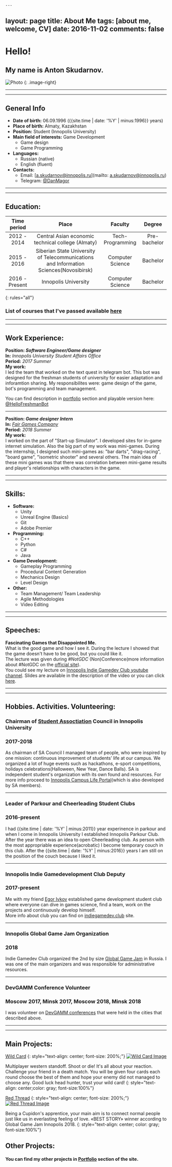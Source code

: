     ---
layout: page
title: About Me
tags: [about me, welcome, CV]
date: 2016-11-02
comments: false
--- 
# Hello!
## My name is Anton Skudarnov.

![Photo]({{site.url}}/files/profilePhoto.png)
{: .image-right}

---
---

## General Info

* **Date of birth:** 06.09.1996 ({{site.time | date: '%Y' | minus:1996}}  years)
* **Place of birth:** Almaty, Kazakhstan
* **Position:** Student (Innopolis University)
* **Main field of interests:** Game Development  
  * Game design
  * Game Programming
* **Languages:**
    * Russian (native)
    * English (fluent)
* **Contacts:**
  * Email: [a.skudarnov@innopolis.ru](mailto: a.skudarnov@innopolis.ru)
  * Telegram: [@DanMagor](https://t.me/DanMagor)

---
---

## Education:

|Time period|Place|Faculty|Degree|
|:---:|:---:|:---:| :---:|
|2012 - 2014|Central Asian economic technical college (Almaty)|Tech-Programming | Pre-bachelor|
| 2015 - 2016| Siberian State University of Telecommunications and Information Sciences(Novosibirsk)|Computer Science|Bachelor|
|2016 - Present|Innopolis University|Computer Science|Bachelor|
{: rules="all"}
### List of courses that I've passed available [here]({{site.url}}/files/Courses.pdf)

---
---
## Work Experience:

**Position: _Software Engineer/Game designer_**   
**In:** _Innopolis University Student Affairs Office_   
**Period:** *2017 Summer*   
**My work:**  
I led the team that worked on the text quest in telegram bot. This bot was designed for the freshman students of university for easier adaptation and inforamtion sharing. My responsibilites were: game design of the game, bot's programming and team management.      

You can find description in [portfolio]({{site.url}}/hello-freshman) section and playable version here: [@HelloFreshmanBot](http://t.me/HelloFreshmanBot)

---  

**Position: _Game designer Intern_**   
**In:** [_Fair Games Company_](http://fairgames.studio/)   
**Period:** *2018 Summer*   
**My work:**   
I worked on the part of "Start-up Simulator". I developed sites for in-game internet simulation. Also the big part of my work was mini-games. During the internship, I designed such mini-games as: "bar darts", "drag-racing", "board game", "isometric shooter" and several others. The main idea of these mini games was that there was correlation between mini-game results and player's relationships with characters in the game. 

---
---
## Skills:
* **Software:**
    * Unity
    * Unreal Engine (Basics) 
    * Git
    * Adobe Premier
* **Programming:**
    * C++
    * Python
    * C#
    * Java
* **Game Development:**
    * Gameplay Programming
    * Procedural Content Generation
    * Mechanics Design
    * Level Design
* **Other:**
    * Team Management/ Team Leadership
    * Agile Methodologies
    * Video Editing

---
---

## Speeches:

**Fascinating Games that Disappointed Me.**  
What is the good game and how I see it. During the lecture I showed that the game doesn't have to be good, but you could like it.   
The lecture was given during _#NotGDC_ (Non)Conference(more information about #NotGDC on the [official site](http://www.notgdc.fun/)).  
You could see my lecture on [Innopolis Indie Gamedev Club youtube channel](https://youtu.be/lUOLaEzO6MU?t=2210). Slides are available in the description of the video or you can click [here](https://docs.google.com/presentation/d/19ykQuon_I1efkKDU2hOBaWUnW3FcLmcmLp64fajr3JI/edit?usp=sharing).



---
---
## Hobbies. Activities. Volunteering:
### Chairman of [Student Assoctiation](http://campuslife.innopolis.ru/main) Council in Innopolis University
### 2017-2018
As chairman of SA Council I managed team of people, who were inspired by one mission: continuous improvement of students’ life at our campus. We organized a lot of huge events such as hackathons, e-sport competitions, holidays celebrations(Halloween, New Year, Dance Balls). SA is independent student's organization with its own found and resources. For more info proceed to [Innopolis Campus Life Portal](http://campuslife.innopolis.ru/main)(which is also developed by SA members).

---

### Leader of Parkour and Cheerleading Student Clubs
### 2016-present
I had {{site.time | date: '%Y' | minus:2011}} year experinence in parkour and when I come in Innopolis University I established Innopolis Parkour Club. After the year there was an idea to open Cheerleading club. As person with the most appropriable experience(acrobatic) I become temporary couch in this club. After the {{site.time | date: '%Y' | minus:2016}} years I am still on the position of the couch because I liked it.

---

### Innopolis Indie Gamedevelopment Club Deputy
### 2017-present
Me with my friend [Egor Ivkov](http://ivkov.me/) established game development student club where everyone can dive in games science, find a team, work on the projects and continuously develop himself.   
More info about club you can find on [indiegamedev.club](http://www.indiegamedev.club/) site.

---

### Innopolis Global Game Jam Organization
### 2018
Indie Gamedev Club organized the 2nd by size [Global Game Jam](https://globalgamejam.org/2019/jam-sites/innopolis-university) in Russia. I was one of the main organizers and was responsible for administrative resources.  

---

### DevGAMM Conference Volunteer
### Moscow 2017, Minsk 2017, Moscow 2018, Minsk 2018
I was volunteer on [DevGAMM conferences](https://devgamm.com/) that were held in the cities that described above.

---
---

## Main Projects:   

[Wild Card]({{site.url}}/wild-card/)
{: style="text-align: center; font-size: 200%;"}
[![Wild Card Image]({{site.url}}/files/portfolio/Wild_Card/main_screen.png)]({{site.url}}/wild-card/)   

Multiplayer western standoff. Shoot or die! It's all about your reaction. Challenge your friend in a death match. You will be given four cards each round choose the best of them and hope your enemy did not managed to choose any. Good luck head hunter, trust your wild card!
{: style="text-align: center;color: gray; font-size:100%"}


[Red Thread]({{site.url}}/red-thread/)
{: style="text-align: center; font-size: 200%;"}
[![Red Thread Image]({{site.url}}/files/portfolio/Red_Thread/main_screen.png)]({{site.url}}/red-thread/)   

Being a Cupidon's apprentice, your main aim is to connect normal people just like us in everlasting feeling of love. «BEST STORY» winner according to Global Game Jam Innopolis 2018.
{: style="text-align: center; color: gray; font-size:100%"}

## Other Projects:
#### You can find my other projects in [Portfolio]({{site.url}}/portfolio) section of the site.

